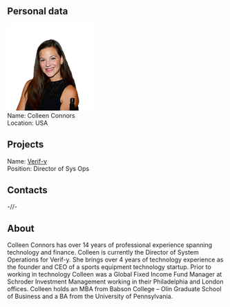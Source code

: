 ## Personal data
![colleen connors photo](photo/colleen_connors.png)  
Name:   Colleen Connors  
Location: USA  
## Projects 
Name: [Verif-y](../projects/verif-y.md)  
Position: Director of Sys Ops   
## Contacts
-//-
## About
Colleen Connors has over 14 years of professional experience spanning technology and finance. Colleen is currently the Director of System Operations for Verif-y. She brings over 4 years of technology experience as the founder and CEO of a sports equipment technology startup. Prior to working in technology Colleen was a Global Fixed Income Fund Manager at Schroder Investment Management working in their Philadelphia and London offices.
Colleen holds an MBA from Babson College – Olin Graduate School of Business and a BA from the University of Pennsylvania.
